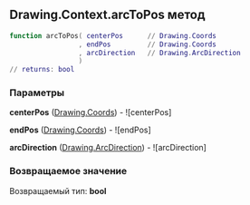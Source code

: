## Drawing.Context.arcToPos метод


```lua
function arcToPos( centerPos      // Drawing.Coords
                 , endPos         // Drawing.Coords
                 , arcDirection   // Drawing.ArcDirection
                 )
// returns: bool
```


### Параметры

**centerPos** ([Drawing.Coords](../../Drawing/Coords.md)) - ![centerPos]

**endPos** ([Drawing.Coords](../../Drawing/Coords.md)) - ![endPos]

**arcDirection** ([Drawing.ArcDirection](../../Drawing/ArcDirection.md)) - ![arcDirection]

### Возвращаемое значение

Возвращаемый тип: **bool**

